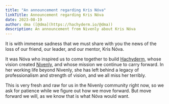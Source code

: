 ```yaml
---
title: "An announcement regarding Kris Nóva"
linkTitle: Announcement regarding Kris Nóva
date: 2023-08-19
author: dma ([@dma](https://hachyderm.io/@dma))
description: An announcement from Nivenly about Kris Nóva
---
```


It is with immense sadness that we must share with you the news of the loss of
our friend, our leader, and our mentor, Kris Nóva.

It was Nóva who inspired us to come together to build
[Hachyderm](https://hachyderm.io), whose vision created
[Nivenly](https://nivenly.org), and whose mission we continue to carry forward. 
In her working life beyond Nivenly, she has left behind a legacy of
professionalism and strength of vision, and we all miss her terribly.

This is very fresh and raw for us in the Nivenly community right now, so we ask
for patience while we figure out how we move forward. But move forward we will,
as we know that is what Nóva would want.

